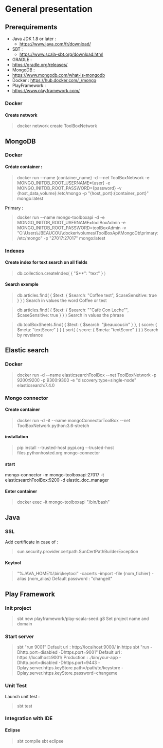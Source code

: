 # General presentation

## Prerequirements
* Java JDK 1.8 or later :
  * https://www.java.com/fr/download/
* SBT : 
  * https://www.scala-sbt.org/download.html
* GRADLE : 
 * https://gradle.org/releases/
* MongoDB : 
 * https://www.mongodb.com/what-is-mongodb
 * Docker : https://hub.docker.com/_/mongo
* PlayFramework :
 * https://www.playframework.com/ 

### Docker
#### Create network
> docker network create ToolBoxNetwork
## MongoDB
### Docker
#### Créate container :
> docker run --name {container_name} -d --net ToolBoxNetwork -e MONGO_INITDB_ROOT_USERNAME={user} -e MONGO_INITDB_ROOT_PASSWORD={password} -v {host_data_volume}:/etc/mongo -p "{host_port}:{container_port}" mongo:latest

Primary :
> docker run --name mongo-toolboxapi -d -e MONGO_INITDB_ROOT_USERNAME=toolBoxAdmin -e MONGO_INITDB_ROOT_PASSWORD=toolBoxAdmin -v "C:\Users\JBEAUCOU\docker\volumes\ToolBoxApi\MongoDb\primary:/etc/mongo" -p "27017:27017" mongo:latest

### Indexes
#### Create index for text search on all fields
> db.collection.createIndex( { "$**": "text" } )

#### Search exemple
> db.articles.find( { $text: { $search: "Coffee test", $caseSensitive: true } } )
Search in values the word Coffee or test

> db.articles.find( { $text: { $search: "\"Café Con Leche\"", $caseSensitive: true } } )
Search in values the phrase

> db.toolBoxSheets.find( { $text: { $search: "jbeaucousin" } }, { score: { $meta: "textScore" } } ).sort( { score: { $meta: "textScore" } } )
> Search by revelance

## Elastic search
### Docker 
> docker run -d --name elasticsearchToolBox --net ToolBoxNetwork -p 9200:9200 -p 9300:9300 -e "discovery.type=single-node" elasticsearch:7.4.0

### Mongo connector
#### Create container
> docker run -d -it --name mongoConnectorToolBox --net ToolBoxNetwork python:3.6-stretch

#### installation
> pip install --trusted-host pypi.org --trusted-host files.pythonhosted.org mongo-connector

#### start
 mongo-connector -m mongo-toolboxapi:27017 -t elasticsearchToolBox:9200 -d elastic_doc_manager

#### Enter container
> docker exec -it mongo-toolboxapi "/bin/bash"

## Java
### SSL
Add certificate in case of :
> sun.security.provider.certpath.SunCertPathBuilderException

#### Keytool
> "%JAVA_HOME%\bin\keytool" -cacerts -import -file {nom_fichier} -alias {nom_alias}
Default password : "changeit"

## Play Framework
### Init project
> sbt new playframework/play-scala-seed.g8
Set project name and domain

### Start server
> sbt "run 9001"
Default url : http://localhost:9000/
in https
> sbt "run -Dhttp.port=disabled -Dhttps.port=9001"
Default url : https://localhost:9001/
Production :
> ./bin/your-app -Dhttp.port=disabled -Dhttps.port=9443 -Dplay.server.https.keyStore.path=/path/to/keystore -Dplay.server.https.keyStore.password=changeme

### Unit Test
Launch unit test :
> sbt test

### Integration with IDE
#### Eclipse 
> sbt compile
> sbt eclipse